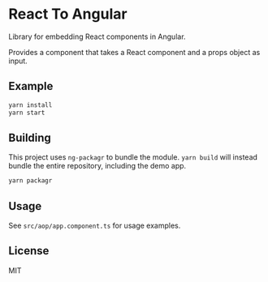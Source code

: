 # React To Angular

Library for embedding React components in Angular.

Provides a component that takes a React component and a props object as input.

## Example

```bash
yarn install
yarn start
```

## Building

This project uses `ng-packagr` to bundle the module. `yarn build` will instead bundle the entire repository, including the demo app.

```bash
yarn packagr
```

## Usage

See `src/aop/app.component.ts` for usage examples.

## License

MIT
